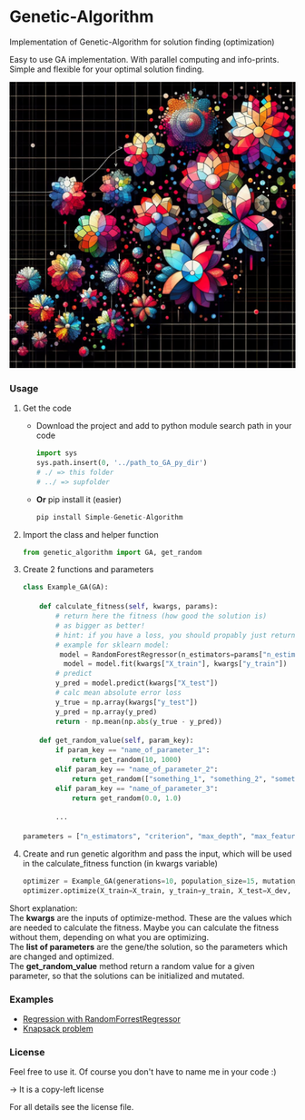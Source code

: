 # Genetic-Algorithm

Implementation of Genetic-Algorithm for solution finding (optimization)



Easy to use GA implementation. With parallel computing and info-prints. Simple and flexible for your optimal solution finding.



<img src="./logo.jpeg"></img>



### Usage

1. Get the code

   - Download the project and add to python module search path in your code
   
       ``````python
       import sys
       sys.path.insert(0, '../path_to_GA_py_dir')
       # ./ => this folder
       # ../ => supfolder
       ``````

    - **Or** pip install it (easier)

        ``````python
        pip install Simple-Genetic-Algorithm
        ``````

3. Import the class and helper function

   ``````python
   from genetic_algorithm import GA, get_random
   ``````

4. Create 2 functions and parameters

   ``````python
   class Example_GA(GA):
   
       def calculate_fitness(self, kwargs, params):
           # return here the fitness (how good the solution is)
           # as bigger as better!
           # hint: if you have a loss, you should propably just return -1*loss
           # example for sklearn model:
            model = RandomForestRegressor(n_estimators=params["n_estimators"], ...)
     		 model = model.fit(kwargs["X_train"], kwargs["y_train"])
           # predict
           y_pred = model.predict(kwargs["X_test"])
           # calc mean absolute error loss
           y_true = np.array(kwargs["y_test"])
           y_pred = np.array(y_pred)
           return - np.mean(np.abs(y_true - y_pred))
   
       def get_random_value(self, param_key):
           if param_key == "name_of_parameter_1":
               return get_random(10, 1000)
           elif param_key == "name_of_parameter_2":
               return get_random(["something_1", "something_2", "something_3"])
           elif param_key == "name_of_parameter_3":
               return get_random(0.0, 1.0)
           
           ...
   
   parameters = ["n_estimators", "criterion", "max_depth", "max_features", "bootstrap"]
   ``````

5. Create and run genetic algorithm and pass the input, which will be used in the calculate_fitness function (in kwargs variable)

   ``````python
   optimizer = Example_GA(generations=10, population_size=15, mutation_rate=0.3, list_of_params=parameters)
   optimizer.optimize(X_train=X_train, y_train=y_train, X_test=X_dev, y_test=y_dev)
   ``````



Short explanation:<br>The **kwargs** are the inputs of optimize-method. These are the values which are needed to calculate the fitness. Maybe you can calculate the fitness without them, depending on what you are optimizing.<br>The **list of parameters** are the gene/the solution, so the parameters which are changed and optimized.<br>The **get_random_value** method return a random value for a given parameter, so that the solutions can be initialized and mutated.



### Examples
- <a href="./example.ipynb">Regression with RandomForrestRegressor</a>
- <a href="./example_2.ipynb">Knapsack problem</a>

<!--
<div style="border: 1px solid black; padding: 10px;">
    <iframe src="example.html" style="width:100%; height:400px;"></iframe>
</div> 
-->

<!--
<div style="border: 1px solid black; padding: 10px;">
    <iframe src="example_2.html" style="width:100%; height:400px;"></iframe>
</div>
-->

### License

Feel free to use it. Of course you don't have to name me in your code :)

-> It is a copy-left license

For all details see the license file.





